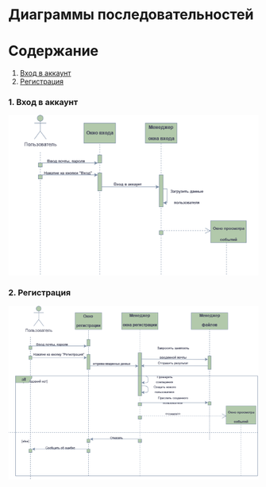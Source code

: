 # Диаграммы последовательностей

# Содержание
1. [Вход в аккаунт](#1)
2. [Регистрация](#2)



### 1. Вход в аккаунт<a name="1"></a>

![Вход в аккаунт](Images/SignInSequenceDiagram.png)

### 2. Регистрация<a name="2"></a>

![Регистрация](Images/RegisterSequenceDiagram.png)

